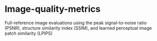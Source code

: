 # Image-quality-metrics
Full-reference image evaluations using the peak signal-to-noise ratio (PSNR), structure similarity index (SSIM), and  learned perceptual image patch similarity (LPIPS) 
